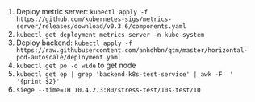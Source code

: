 1. Deploy metric server: `kubectl apply -f https://github.com/kubernetes-sigs/metrics-server/releases/download/v0.3.6/components.yaml`
2. `kubectl get deployment metrics-server -n kube-system`
3. Deploy backend: `kubectl apply -f https://raw.githubusercontent.com/anhdhbn/qtm/master/horizontal-pod-autoscale/deployment.yaml`
4. `kubectl get po -o wide` to get node
4. `kubectl get ep | grep 'backend-k8s-test-service' | awk -F' ' '{print $2}'`
5. `siege --time=1H 10.4.2.3:80/stress-test/10s-test/10`